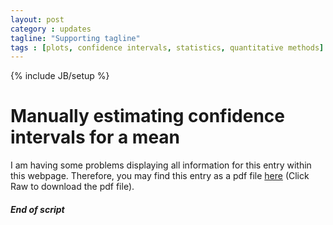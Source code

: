 ```yaml
---
layout: post
category : updates
tagline: "Supporting tagline"
tags : [plots, confidence intervals, statistics, quantitative methods]
---
```

{% include JB/setup %}

# Manually estimating confidence intervals for a mean
 

I am having some problems displaying all information for this entry within this webpage. Therefore, you may find this entry as a pdf file [here](https://github.com/darokun/Others/blob/master/ConfidenceIntervalsEstimation.pdf) (Click Raw to download the pdf file).

##### End of script



